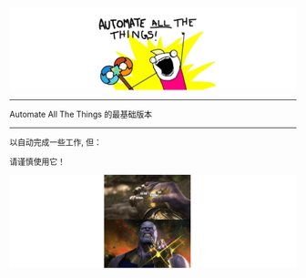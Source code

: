 

<p title="All The Things" align="center"> <img src="./images/BbBEFEE.jpeg"> </p>



---

Automate All The Things 的最基础版本

---

以自动完成一些工作, 但：

请谨慎使用它！

<p title="Thanos" align="center"> <img src="./images/aa.png"> </p>
